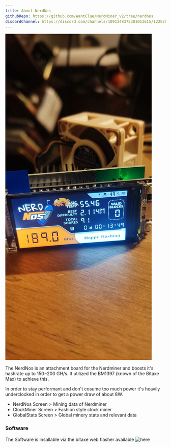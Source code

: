 ```yaml
---
title: About NerdNos
githubRepo: https://github.com/WantClue/NerdMiner_v2/tree/nerdnos
discordChannel: https://discord.com/channels/1091348375301013615/1225206879018418337
---
```


![NerdNOS](./nerdnos-dev.jpg)

The NerdNos is an attachment board for the Nerdminer and boosts it's hashrate up to 150~200 GH/s.
It utilized the BM1397 (known of the Bitaxe Max) to achieve this. 

In order to stay performant and don't cosume too much power it's heavily underclocked in order to get a power draw of about 8W.

- NerdNos Screen > Mining data of Nerdminer
- ClockMiner Screen > Fashion style clock miner
- GlobalStats Screen > Global minery stats and relevant data


### Software

The Software is insallable via the bitaxe web flasher available ![here](https://flasher.bitaxe.org)
